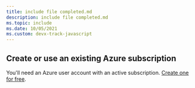 ```yaml
---
title: include file completed.md
description: include file completed.md
ms.topic: include
ms.date: 10/05/2021
ms.custom: devx-track-javascript
---
```


## Create or use an existing Azure subscription 

You'll need an Azure user account with an active subscription. [Create one for free](https://azure.microsoft.com/free/?utm_source=campaign&utm_campaign=azure-docs-js-dev-vscode-tutorial-appservice-extension&mktingSource=azure-docs-js-dev-vscode-tutorial-appservice-extension).